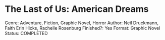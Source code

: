 # The Last of Us: American Dreams

Genre: Adventure, Fiction, Graphic Novel, Horror
Author: Neil Druckmann, Faith Erin Hicks, Rachelle Rosenburg
Finished?: Yes
Format: Graphic Novel
Status: COMPLETED